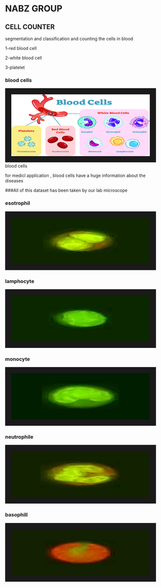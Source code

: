 # NABZ GROUP
## CELL COUNTER


segmentation and classification and counting the cells in blood

   1-red blood cell
   
   2-white blood cell
   
   3-platelet
                             
                             
### blood cells

<img src="mrh286-cdp-033018.jpg" width="450" height="200" border="20" title="blood cells">
                      blood cells

for medicl application , blood cells have a huge information about the diseases

###All of this dataset has been taken by our lab microscope

### esotrophil

<img src="eso-14882501911.jpg" width="450" height="150" border="20">
 
### lamphocyte
 
<img src="lam-10490525360.jpg" width="450" height="150" border="20">
 
### monocyte
 
<img src="mono-9264272505.jpg" width="450" height="150" border="20">

### neutrophile
 
<img src="neu-4021732975.jpg" width="450" height="150" border="20">

### basophill
 
<img src="98-1-4-2710.jpg" width="450" height="150" border="20">
